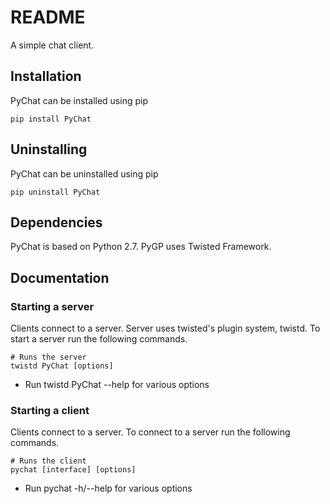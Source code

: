 # README

A simple chat client.

## Installation

PyChat can be installed using pip

```
pip install PyChat

```

## Uninstalling

PyChat can be uninstalled using pip

```
pip uninstall PyChat

```

## Dependencies

PyChat is based on Python 2.7. PyGP uses Twisted Framework.

## Documentation

### Starting a server
Clients connect to a server. Server uses twisted's plugin system, twistd. To start a server run the following commands.

```
# Runs the server
twistd PyChat [options]

```

* Run twistd PyChat --help for various options

### Starting a client
Clients connect to a server. To connect to a server run the following commands.

```
# Runs the client
pychat [interface] [options]

```

* Run pychat -h/--help for various options
